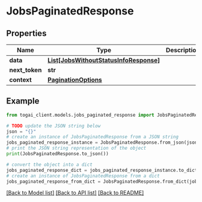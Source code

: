 # JobsPaginatedResponse


## Properties

Name | Type | Description | Notes
------------ | ------------- | ------------- | -------------
**data** | [**List[JobsWithoutStatusInfoResponse]**](JobsWithoutStatusInfoResponse.md) |  | [optional] 
**next_token** | **str** |  | [optional] 
**context** | [**PaginationOptions**](PaginationOptions.md) |  | [optional] 

## Example

```python
from togai_client.models.jobs_paginated_response import JobsPaginatedResponse

# TODO update the JSON string below
json = "{}"
# create an instance of JobsPaginatedResponse from a JSON string
jobs_paginated_response_instance = JobsPaginatedResponse.from_json(json)
# print the JSON string representation of the object
print(JobsPaginatedResponse.to_json())

# convert the object into a dict
jobs_paginated_response_dict = jobs_paginated_response_instance.to_dict()
# create an instance of JobsPaginatedResponse from a dict
jobs_paginated_response_from_dict = JobsPaginatedResponse.from_dict(jobs_paginated_response_dict)
```
[[Back to Model list]](../README.md#documentation-for-models) [[Back to API list]](../README.md#documentation-for-api-endpoints) [[Back to README]](../README.md)


